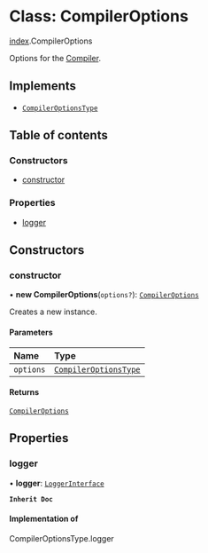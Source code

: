 # Class: CompilerOptions

[index](../modules/index.md).CompilerOptions

Options for the [Compiler](index.Compiler.md).

## Implements

- [`CompilerOptionsType`](../modules/types.md#compileroptionstype)

## Table of contents

### Constructors

- [constructor](index.CompilerOptions.md#constructor)

### Properties

- [logger](index.CompilerOptions.md#logger)

## Constructors

### constructor

• **new CompilerOptions**(`options?`): [`CompilerOptions`](index.CompilerOptions.md)

Creates a new instance.

#### Parameters

| Name | Type |
| :------ | :------ |
| `options` | [`CompilerOptionsType`](../modules/types.md#compileroptionstype) |

#### Returns

[`CompilerOptions`](index.CompilerOptions.md)

## Properties

### logger

• **logger**: [`LoggerInterface`](../interfaces/index.LoggerInterface.md)

**`Inherit Doc`**

#### Implementation of

CompilerOptionsType.logger
